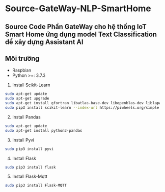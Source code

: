 # Source-GateWay-NLP-SmartHome
## Source Code Phần GateWay cho hệ thống IoT Smart Home ứng dụng model Text Classification để xây dựng Assistant AI 

## Môi trường

* Raspbian 
* Python >=: 3.7.3

1. Install Scikit-Learn

```bash
sudo apt-get update
sudo apt-get upgrade
sudo apt-get install gfortran libatlas-base-dev libopenblas-dev liblapack-dev -y
sudo pip3 install scikit-learn --index-url https://piwheels.org/simple

```
2. Install Pandas

```bash
sudo apt-get update
sudo apt-get install python3-pandas

```
3. Install Pyvi

```bash
sudo pip3 install pyvi

```

4. Install Flask

```bash
sudo pip3 install flask
```

5. Install Flask-Mqtt

```bash
sudo pip3 install Flask-MQTT
```
